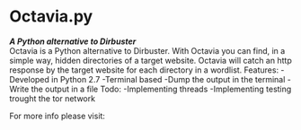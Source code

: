 # Octavia.py
<b><i>A Python alternative to Dirbuster</i><br></b>
Octavia is a Python alternative to Dirbuster. With Octavia you can find, in a simple way, hidden directories of a target website. Octavia will catch an http response by the target website for each directory in a wordlist. 
Features:
-Developed in Python 2.7
-Terminal based
-Dump the output in the terminal
-Write the output in a file
Todo:
-Implementing threads
-Implementing testing trought the tor network

For more info please visit:
